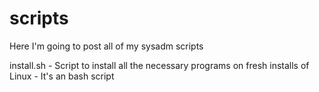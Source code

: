 # scripts
Here I'm going to post all of my sysadm scripts

install.sh - Script to install all the necessary programs on fresh installs of Linux - It's an bash script
